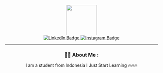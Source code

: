 <div id="header" align="center">
  <img src="https://media1.tenor.com/m/SIpmtvnEsDIAAAAC/rotating-chips.gif" width="100"/>
  <div id="badges" align="center">
    <a href="https://www.linkedin.com/in/krisna-hadi-prasetya-2a9538286">  
      <img src="https://img.shields.io/badge/LinkedIn-blue?style=for-the badge&logo=linkedin&logoColor=white" alt="LinkedIn Badge"/>
    </a>
    <a href="https://instagram.com/kripix.dev">
      <img src="https://img.shields.io/badge/Instagram-red?style=for-the badge&logo=instagram&logoColor=white" alt="Instagram Badge"/>
    </a>
  </div>
  <img align="center" src="https://komarev.com/ghpvc/?username=kripix&style=flat-square&color=blue" alt=""/>  
</div>

<div id="main" align="center">


  ---
  ### :man_technologist: About Me : 
  I am a student from Indonesia
  I Just Start Learning 🔥🔥🔥
</div>

<!--
**kripix/kripix** is a ✨ _special_ ✨ repository because its `README.md` (this file) appears on your GitHub profile.


Here are some ideas to get you started:

- 🔭 I’m currently working on ...
- 🌱 I’m currently learning ...
- 👯 I’m looking to collaborate on ...
- 🤔 I’m looking for help with ...
- 💬 Ask me about ...
- 📫 How to reach me: ...
- 😄 Pronouns: ...
- ⚡ Fun fact: ...
-->
